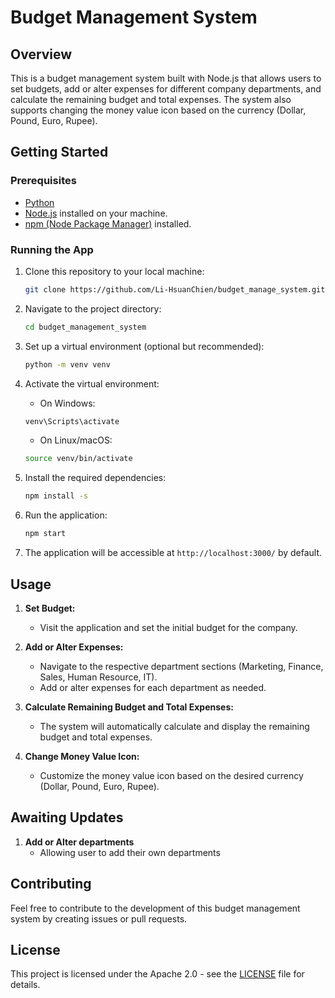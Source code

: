 # Budget Management System

## Overview

This is a budget management system built with Node.js that allows users to set budgets, add or alter expenses for different company departments, and calculate the remaining budget and total expenses. The system also supports changing the money value icon based on the currency (Dollar, Pound, Euro, Rupee).

## Getting Started

### Prerequisites

- [Python](https://www.python.org/)
- [Node.js](https://nodejs.org/en/) installed on your machine.
- [npm (Node Package Manager)](https://www.npmjs.com/) installed.

### Running the App

1. Clone this repository to your local machine:

    ```bash
    git clone https://github.com/Li-HsuanChien/budget_manage_system.git
    ```

2. Navigate to the project directory:

    ```bash
    cd budget_management_system
    ```

3.  Set up a virtual environment (optional but recommended):

    ```bash
    python -m venv venv
    ```

4. Activate the virtual environment:

    - On Windows:

    ```bash
    venv\Scripts\activate
    ```

    - On Linux/macOS:

    ```bash 
    source venv/bin/activate
    ```

5. Install the required dependencies:

    ```bash
    npm install -s
    ```

6. Run the application:

    ```bash
    npm start
    ```
7. The application will be accessible at `http://localhost:3000/` by default.

## Usage

1. **Set Budget:**
   - Visit the application and set the initial budget for the company.

2. **Add or Alter Expenses:**
   - Navigate to the respective department sections (Marketing, Finance, Sales, Human Resource, IT).
   - Add or alter expenses for each department as needed.

3. **Calculate Remaining Budget and Total Expenses:**
   - The system will automatically calculate and display the remaining budget and total expenses.

4. **Change Money Value Icon:**
   - Customize the money value icon based on the desired currency (Dollar, Pound, Euro, Rupee).
  
## Awaiting Updates

1. **Add or Alter departments**
   - Allowing user to add their own departments

## Contributing

Feel free to contribute to the development of this budget management system by creating issues or pull requests.

## License

This project is licensed under the Apache 2.0 - see the [LICENSE](LICENSE) file for details.
